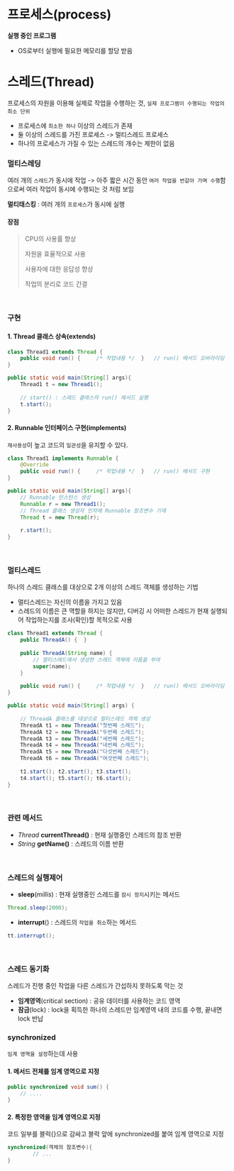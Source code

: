 ﻿# 프로세스(process)

**실행 중인 프로그램**

- OS로부터 실행에 필요한 메모리를 할당 받음

# 스레드(Thread)
프로세스의 자원을 이용해 실제로 작업을 수행하는 것, `실제 프로그램이 수행되는 작업의 최소 단위`

- 프로세스에 `최소한 하나` 이상의 스레드가 존재
- 둘 이상의 스레드를 가진 프로세스 -> 멀티스레드 프로세스
- 하나의 프로세스가 가질 수 있는 스레드의 개수는 제한이 없음

### 멀티스레딩
여러 개의 `스레드`가 동시에 작업 
-> 아주 짧은 시간 동안 `여러 작업을 번갈아 가며 수행`함으로써 여러 작업이 동시에 수행되는 것 처럼 보임

**멀티태스킹** : 여러 개의 `프로세스`가 동시에 실행
<br/>

#### 장점

> CPU의 사용률 향상
> 
> 자원을 효율적으로 사용
> 
> 사용자에 대한 응답성 향상
> 
> 작업의 분리로 코드 간결
> 
<br/>

### 구현
#### 1. Thread 클래스 상속(extends)
```java
class Thread1 extends Thread {
	public void run() {		/* 작업내용 */	}	// run() 메서드 오버라이딩
}

public static void main(String[] args){
	Thread1 t = new Thread1();
	
	// start() : 스레드 클래스의 run() 메서드 실행
	t.start();
}
```
#### 2. Runnable 인터페이스 구현(implements)
`재사용성`이 높고 코드의 `일관성`을 유지할 수 있다.

```java
class Thread1 implements Runnable {
	@Override
	public void run() {		/* 작업내용 */	}	// run() 메서드 구현
}

public static void main(String[] args){
	// Runnable 인스턴스 생성
	Runnable r = new Thread1();
	// Thread 클래스 생성자 인자에 Runnable 참조변수 기재
	Thread t = new Thread(r);
	
	r.start();
}
```
<br/>

### 멀티스레드
하나의 스레드 클래스를 대상으로 2개 이상의 스레드 객체를 생성하는 기법

- 멀티스레드는 자신의 이름을 가지고 있음
- 스레드의 이름은 큰 역할을 하지는 않지만, 디버깅 시 어떠한 스레드가 현재 실행되어 작업하는지를 조사(확인)할 목적으로 사용

```java
class Thread1 extends Thread {
	public ThreadA() {	}
	
	public ThreadA(String name) {
		// 멀티스레드에서 생성한 스레드 객체에 이름을 부여
		super(name);
	}
	
	public void run() {		/* 작업내용 */	}	// run() 메서드 오버라이딩
}

public static void main(String[] args) {
	
	// ThreadA 클래스를 대상으로 멀티스레드 객체 생성
	ThreadA t1 = new ThreadA("첫번째 스레드");
	ThreadA t2 = new ThreadA("두번째 스레드");
	ThreadA t3 = new ThreadA("세번째 스레드");
	ThreadA t4 = new ThreadA("네번째 스레드");
	ThreadA t5 = new ThreadA("다섯번째 스레드");
	ThreadA t6 = new ThreadA("여섯번째 스레드");
	
	t1.start(); t2.start(); t3.start();
	t4.start(); t5.start(); t6.start();
}
```
<br/>

### 관련 메서드

- *Thread* **currentThread()** : 현재 실행중인 스레드의 참조 반환
- *String* **getName()** : 스레드의 이름 반환
<br/>

### 스레드의 실행제어

- **sleep**(*millis*) : 현재 실행중인 스레드를 `잠시 정지`시키는 메서드
```java
Thread.sleep(2000);
```
- **interrupt**() : 스레드의 `작업을 취소`하는 메서드
```java
tt.interrupt();
```
<br/>

### 스레드 동기화
스레드가 진행 중인 작업을 다른 스레드가 간섭하지 못하도록 막는 것

- **임계영역**(critical section) : 공유 데이터를 사용하는 코드 영역
-  **잠금**(lock) : lock을 획득한 하나의 스레드만 임계영역 내의 코드를 수행, 끝내면 lock 반납

### synchronized
`임계 영역을 설정`하는데 사용

#### 1. 메서드 전체를 임계 영역으로 지정
```java
public synchronized void sum() {
	// ....
}
```

#### 2. 특정한 영역을 임계 영역으로 지정
코드 일부를 블럭{}으로 감싸고 블럭 앞에 synchronized를 붙여 임계 영역으로 지정
```java
synchronized(객체의 참조변수){
		// ...
}
```
